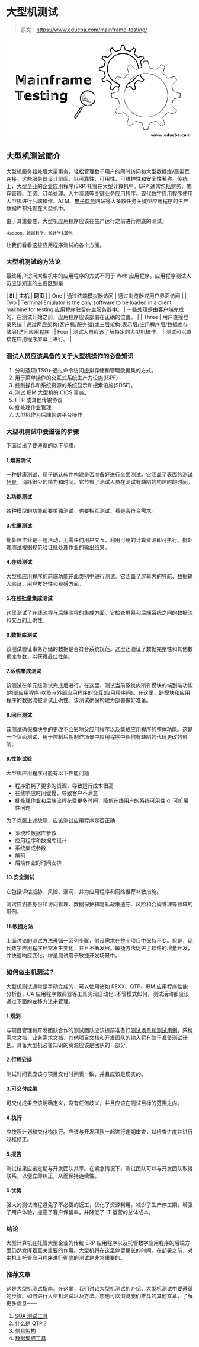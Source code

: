 # 大型机测试

> 原文：<https://www.educba.com/mainframe-testing/>

![Mainframe Testing](img/c37a76dd9e0a7830cbfc66f9f08491c3.png)



## 大型机测试简介

大型机服务器处理大量事务，轻松管理数千用户的同时访问和大型数据库/高带宽连接。这些服务器设计坚固，以可靠性、可用性、可维护性和安全性著称。传统上，大型企业的企业应用程序(ERP)托管在大型计算机中。ERP 通常包括财务、库存管理、工资、订单处理、人力资源等关键业务应用程序。现代数字应用程序使用大型机进行后端操作。ATM、[电子商务](https://www.educba.com/ecommerce-testing/)网站等大多数任务关键型应用程序的生产数据库都托管在大型机中。

由于其重要性，大型机应用程序应该在生产运行之前进行彻底的测试。

<small>Hadoop、数据科学、统计学&其他</small>

让我们看看这些应用程序测试的各个方面。

### 大型机测试的方法论

最终用户访问大型机中的应用程序的方式不同于 Web 应用程序。应用程序测试人员应该知道的主要区别是

| **Sl** | **主机** | **网页** |
| One | 通过终端模拟器访问 | 通过浏览器或用户界面访问 |
| Two | Terminal Emulator is the only software to be loaded in a client machine for testing.应用程序驻留在主服务器中。 | 一些处理是由客户端完成的，在测试开始之前，应用程序应该部署在正确的位置。 |
| Three | 用户直接登录系统 | 通过两层架构(客户机/服务器)或三层架构(表示层/应用程序层/数据库存储层)访问应用程序 |
| Four | 测试人员应该了解特定的大型机操作。 | 测试可以直接在应用程序屏幕上进行。 |

### 测试人员应该具备的关于大型机操作的必备知识

1.  分时选项(TSO)–通过命令访问虚拟存储和管理数据集的方式。
2.  用于菜单操作的交互式系统生产力设施(ISPF)
3.  控制操作和系统资源的系统显示和搜索设施(SDSF)。
4.  测试 IBM 大型机的 CICS 事务。
5.  FTP 或其他传输协议
6.  批处理作业管理
7.  大型机作为后端的跨平台操作

### 大型机测试中要遵循的步骤

下面给出了要遵循的以下步骤:

#### 1.烟雾测试

一种健康测试，用于确认软件构建是否准备好进行全面测试。它涵盖了表面的[测试场景](https://www.educba.com/what-is-test-scenario/)，消耗很少的精力和时间。它节省了测试人员在测试有缺陷的构建时的时间。

#### 2.功能测试

各种模型的功能都要单独测试，也要相互测试，看是否符合需求。

#### 3.批量测试

批处理作业是一组活动，无需任何用户交互，利用可用的计算资源即可执行。批处理测试根据规范验证批处理作业的输出结果。

#### 4.在线测试

大型机应用程序的前端功能在此类别中进行测试。它涵盖了屏幕内的导航、数据输入验证、用户友好性和观感方面。

#### 5.在线批量集成测试

这里测试了在线流程与后端流程的集成方面。它检查屏幕和后端系统之间的数据流和交互的正确性。

#### 6.数据库测试

该测试验证事务存储的数据是否符合系统规范。这里还验证了数据完整性和其他数据库参数，以获得最佳性能。

#### 7.系统集成测试

该测试在单元级测试完成后进行。在这里，测试当前系统内所有模块的端到端功能(内部应用程序)以及与外部应用程序的交互(应用程序间)。在这里，跨模块和应用程序的数据流被测试正确性。该测试确保构建为部署做好准备。

#### 8.回归测试

该测试确保模块中的更改不会影响父应用程序以及集成应用程序的整体功能。这是一个负面测试，用于控制后期制作场景中应用程序中任何有缺陷的代码更改的影响。

#### 9.性能试验

大型机应用程序可能有以下性能问题

*   程序消耗了更多的资源，导致运行成本很高
*   在线响应时间缓慢，导致客户不满意
*   批处理作业和后端流程花费更多时间，降低在线用户的系统可用性 d .可扩展性问题

为了克服上述故障，应该测试应用程序是否正确

*   系统和数据库参数
*   应用程序和数据库设计
*   系统集成参数
*   编码
*   后端作业的时间安排

#### 10.安全测试

它包括评估威胁、风险、漏洞，并为应用程序和网络推荐补救措施。

测试应涵盖身份和访问管理、数据保护和隐私政策遵守、风险和合规管理等领域的用例。

#### 11.敏捷方法

上面讨论的测试方法遵循一系列步骤，假设需求在整个项目中保持不变。但是，现代数字应用程序经常发生变化，并且不断发展。敏捷方法促进了软件的增量开发，并快速响应变化。增量测试用于敏捷开发场景中。

### 如何做主机测试？

大型机测试通常是手动完成的，可以使用诸如 REXX、QTP、IBM 应用程序性能分析器、CA 应用程序微调器等工具实现自动化..不管模式如何，测试活动都应该通过下面的左移方法来管理。

#### 1.规划

与项目管理和开发团队合作的测试团队应该提前准备好[测试场景和测试用例](https://www.educba.com/test-cases-vs-test-scenario/)。系统需求文档、业务需求文档、其他项目文档和开发团队的输入将有助于[准备测试计划](https://www.educba.com/test-plan-template/)。具备大型机必备知识的资源应该是团队的一部分。

#### 2.行程安排

测试时间表应该与项目交付时间表一致，并且应该是现实的。

#### 3.可交付成果

可交付成果应该明确定义，没有任何歧义，并且应该在测试目标的范围之内。

#### 4.执行

应按照计划和交付物执行。应该与开发团队一起进行定期审查，以检查进度并进行过程修正。

#### 5.报告

测试结果应该定期与开发团队共享。在紧急情况下，测试团队可以与开发团队取得联系，以便立即纠正，从而保持连续性。

#### 6.优势

强大的测试流程避免了不必要的返工，优化了资源利用，减少了生产停工期，增强了用户体验，提高了客户保留率，并降低了 IT 运营的总体成本。

### 结论

大型计算机在托管大型企业的传统 ERP 应用程序以及托管数字应用程序的后端方面仍然发挥着至关重要的作用。大型机将在这里停留更长的时间。在部署之前，对主机上托管应用程序进行彻底的测试是非常重要的。

### 推荐文章

这是大型机测试指南。在这里，我们讨论大型机测试的介绍、大型机测试中要遵循的步骤、如何进行大型机测试以及方法。您也可以浏览我们推荐的其他文章，了解更多信息——

1.  [SOA 测试工具](https://www.educba.com/soa-testing-tools/)
2.  什么是 QTP？
3.  [信息架构](https://www.educba.com/informatica-architecture/)
4.  [数据集成工具](https://www.educba.com/data-integration-tool/)





